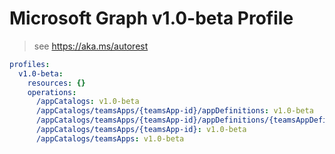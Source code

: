 # Microsoft Graph v1.0-beta Profile

> see https://aka.ms/autorest

``` yaml
profiles:
  v1.0-beta:
    resources: {}
    operations:
      /appCatalogs: v1.0-beta
      /appCatalogs/teamsApps/{teamsApp-id}/appDefinitions: v1.0-beta
      /appCatalogs/teamsApps/{teamsApp-id}/appDefinitions/{teamsAppDefinition-id}: v1.0-beta
      /appCatalogs/teamsApps/{teamsApp-id}: v1.0-beta
      /appCatalogs/teamsApps: v1.0-beta

```
